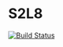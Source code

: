 # S2L8
[![Build Status](https://travis-ci.org/AlexGorbachev2198/S2L8.svg?branch=master)](https://travis-ci.org/AlexGorbachev2198/S2L8)
